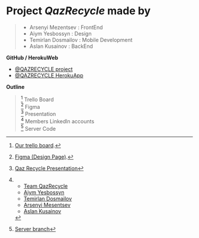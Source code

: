 # **Project _QazRecycle_ made by**
> - Arsenyi Mezentsev : FrontEnd
> - Aiym Yesbossyn : Design
> - Temirlan Dosmailov : Mobile Development
> - Aslan Kusainov : BackEnd

**GitHub / HerokuWeb**
- [@QAZRECYCLE project](https://github.com/sat0urn/qazrecycle/) <br/>
- [@QAZRECYCLE HerokuApp](https://qazrecycle.herokuapp.com/)

**Outline**
> [^1] Trello Board <br/>
> [^2] Figma <br/>
> [^3] Presentation <br/>
> [^4] Members Linkedln accounts <br/>
> [^code] Server Code

[^1]: [Our trello board](https://trello.com/b/ssPJSd29/qaz-recycle-planning).
[^2]: [Figma (Design Page)](https://www.figma.com/file/1k4UZVuUriHu1xnDXtyb2p/qazrec?node-id=0%3A1).
[^3]: [Qaz Recycle Presentation](https://www.canva.com/design/DAE9l_FMdkg/X_zwVV9nExfvgihcCGXniQ/edit?utm_content=DAE9l_FMdkg&utm_campaign=designshare&utm_medium=link2&utm_source=sharebutton)
[^4]:
    - [Team QazRecycle](https://www.linkedin.com/groups/12660884/) <br/>
    - [Aiym Yesbossyn](https://www.linkedin.com/in/aiym-yesbossyn-5a4330237/) <br/>
    - [Temirlan Dosmailov](https://www.linkedin.com/in/temirlan-dosmailov-5358b6236/) <br/>
    - [Arsenyi Mesentsev](https://www.linkedin.com/in/%D0%B0%D1%80%D1%81%D0%B5%D0%BD%D0%B8%D0%B9-%D0%BC%D0%B5%D0%B7%D0%B5%D0%BD%D1%86%D0%B5%D0%B2-453101240/) <br/>
    - [Aslan Kusainov](https://www.linkedin.com/in/aslan-kusainov-408a7023b/)
[^code]:
    [Server branch](https://github.com/sat0urn/qazrecycle/tree/server/)
